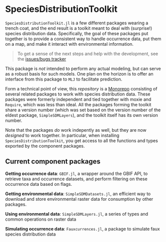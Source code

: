 # SpeciesDistributionToolkit

`SpeciesDistributionToolkit.jl` is a few different packages wearing a trench coat, and the
end result is a toolkit meant to deal with (surprise!) species distribution data.
Specifically, the goal of these packages put together is to provide a consistent way to
handle occurrence data, put them on a map, and make it interact with environmental
information.

> To get a sense of the next steps and help with the development, see the 
[issues/bugs tracker](https://github.com/orgs/PoisotLab/projects/3)

This package is *not* intended to perform any actual modeling, but can serve as a robust
basis for such models. One plan on the horizon is to offer an interface from this package to
`MLJ` to facilitate prediction.

Form a technical point of view, this *repository* is a [Monorepo][mnrp] consisting of
several related packages to work with species distribution data. These packages were
formerly independent and tied together with moxie and `Require`, which was less than ideal.
All the packages forming the toolkit share a version number (which was set based on the
version number of the eldest package, `SimpleSDMLayers`), and the toolkit itself has its own
version number.

[mnrp]: https://monorepo.tools/

Note that the packages *do* work indepently as well, but they are now *designed* to work
together. In particular, when installing `SpeciesDistributionToolkit`, you get access to
all the functions and types exported by the component packages.

## Current component packages

**Getting occurrence data**: `GBIF.jl`, a wrapper around the GBIF API, to retrieve taxa and
occurrence datasets, and perform filtering on these occurrence data based on flags.

**Getting environmental data**: `SimpleSDMDatasets.jl`, an efficient way to download and
store environmental raster data for consumption by other packages.

**Using environmental data**: `SimpleSDMLayers.jl`, a series of types and common operations
on raster data

**Simulating occurrence data**: `Fauxcurrences.jl`, a package to simulate faux species
distribution data
